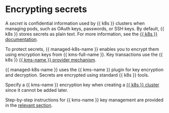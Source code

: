 # Encrypting secrets

A _secret_ is confidential information used by {{ k8s }} clusters when managing pods, such as OAuth keys, passwords, or SSH keys. By default, {{ k8s }} stores secrets as plain text. For more information, see the [{{ k8s }} documentation](https://kubernetes.io/docs/concepts/configuration/secret/).

To protect secrets, {{ managed-k8s-name }} enables you to encrypt them using encryption keys from {{ kms-full-name }}. Key transactions use the {{ k8s }} [{{ kms-name }} provider mechanism](https://kubernetes.io/docs/tasks/administer-cluster/kms-provider/).

{{ managed-k8s-name }} uses the {{ kms-name }} plugin for key encryption and decryption. Secrets are encrypted using standard {{ k8s }} tools.

Specify a {{ kms-name }} encryption key when creating a [{{ k8s }} cluster](../operations/kubernetes-cluster/kubernetes-cluster-create.md) since it cannot be added later.

Step-by-step instructions for {{ kms-name }} key management are provided in the [relevant section](../../kms/operations/key.md).
